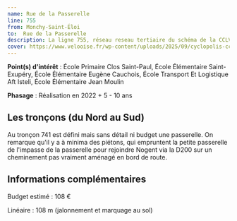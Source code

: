 ```yaml
---
name: Rue de la Passerelle
line: 755
from: Monchy-Saint-Éloi
to:  Rue de la Passerelle 
description: La ligne 755, réseau reseau tertiaire du schéma de la CCLVD (tronçon 155) concerne Monchy-Saint-Éloi - Rue de la Passerelle
cover: https://www.velooise.fr/wp-content/uploads/2025/09/cyclopolis-cclvd-155.jpg
---
```


**Point(s) d'intérêt** : École Primaire Clos Saint-Paul, École Élémentaire Saint-Exupéry, École Élémentaire Eugène Cauchois, École Transport Et Logistique Aft Isteli, École Élémentaire Jean Moulin

**Phasage** : Réalisation en 2022 + 5 - 10 ans

## Les tronçons (du Nord au Sud)
Au tronçon 741 est défini mais sans détail ni budget une passerelle. On remarque qu'il y a à minima des piétons, qui empruntent la petite passerelle de l'impasse de la passerelle pour rejoindre Nogent via la D200 sur un cheminement pas vraiment aménagé en bord de route.
## Informations complémentaires

Budget estimé :  108 € 

Linéaire : 108 m (jalonnement et marquage au sol)

